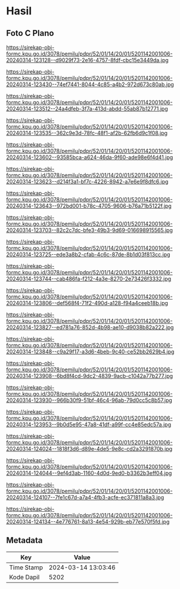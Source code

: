 # Hasil

## Foto C Plano

https://sirekap-obj-formc.kpu.go.id/3078/pemilu/pdpr/52/01/14/20/01/5201142001006-20240314-123128--d9029f73-2e16-4757-8fdf-cbc15e3449da.jpg

https://sirekap-obj-formc.kpu.go.id/3078/pemilu/pdpr/52/01/14/20/01/5201142001006-20240314-123430--74ef7441-8044-4c85-a4b2-972d673c80ab.jpg

https://sirekap-obj-formc.kpu.go.id/3078/pemilu/pdpr/52/01/14/20/01/5201142001006-20240314-123512--24a4dfeb-3f7a-413d-abdd-55ab87b12771.jpg

https://sirekap-obj-formc.kpu.go.id/3078/pemilu/pdpr/52/01/14/20/01/5201142001006-20240314-123535--362c9e3d-78fc-48f1-af2b-62fb6d9c1f08.jpg

https://sirekap-obj-formc.kpu.go.id/3078/pemilu/pdpr/52/01/14/20/01/5201142001006-20240314-123602--93585bca-a624-46da-9f60-ade98e6f4d41.jpg

https://sirekap-obj-formc.kpu.go.id/3078/pemilu/pdpr/52/01/14/20/01/5201142001006-20240314-123623--d214f3a1-bf7c-4226-8942-a7e6e9f8dfc6.jpg

https://sirekap-obj-formc.kpu.go.id/3078/pemilu/pdpr/52/01/14/20/01/5201142001006-20240314-123643--972bd001-b78c-4705-9606-b76a71b5122f.jpg

https://sirekap-obj-formc.kpu.go.id/3078/pemilu/pdpr/52/01/14/20/01/5201142001006-20240314-123703--82c2c7dc-bfe3-49b3-9d69-016698915565.jpg

https://sirekap-obj-formc.kpu.go.id/3078/pemilu/pdpr/52/01/14/20/01/5201142001006-20240314-123725--ede3a8b2-cfab-4c6c-87de-8b1d03f813cc.jpg

https://sirekap-obj-formc.kpu.go.id/3078/pemilu/pdpr/52/01/14/20/01/5201142001006-20240314-123744--cab486fa-f212-4a3e-8270-2e73426f3332.jpg

https://sirekap-obj-formc.kpu.go.id/3078/pemilu/pdpr/52/01/14/20/01/5201142001006-20240314-123806--def568f4-71f2-490d-a128-f94a4ceeb18b.jpg

https://sirekap-obj-formc.kpu.go.id/3078/pemilu/pdpr/52/01/14/20/01/5201142001006-20240314-123827--ed781a76-852d-4b98-ae10-d9038b82a222.jpg

https://sirekap-obj-formc.kpu.go.id/3078/pemilu/pdpr/52/01/14/20/01/5201142001006-20240314-123848--c9a29f17-a3d6-4beb-9c40-ce52bb2629b4.jpg

https://sirekap-obj-formc.kpu.go.id/3078/pemilu/pdpr/52/01/14/20/01/5201142001006-20240314-123908--6bd8f4cd-9dc2-4839-9acb-c1042a77b277.jpg

https://sirekap-obj-formc.kpu.go.id/3078/pemilu/pdpr/52/01/14/20/01/5201142001006-20240314-123930--966b30f9-51bf-46c4-96ab-79d0cc5c8b57.jpg

https://sirekap-obj-formc.kpu.go.id/3078/pemilu/pdpr/52/01/14/20/01/5201142001006-20240314-123953--9b0d5e95-47a8-41df-a99f-cc4e85edc57a.jpg

https://sirekap-obj-formc.kpu.go.id/3078/pemilu/pdpr/52/01/14/20/01/5201142001006-20240314-124024--1818f3d6-d89e-4de5-9e8c-cd2a3291870b.jpg

https://sirekap-obj-formc.kpu.go.id/3078/pemilu/pdpr/52/01/14/20/01/5201142001006-20240314-124044--9ef4d3ab-1160-4d0d-9ed0-b3362b3eff04.jpg

https://sirekap-obj-formc.kpu.go.id/3078/pemilu/pdpr/52/01/14/20/01/5201142001006-20240314-124107--7fe1c67d-a7a4-4fb3-acfe-ec371811a8a3.jpg

https://sirekap-obj-formc.kpu.go.id/3078/pemilu/pdpr/52/01/14/20/01/5201142001006-20240314-124134--4e776761-8a13-4e54-929b-eb77e570f5fd.jpg


## Metadata

| Key        | Value               |
| ---------- | ------------------- |
| Time Stamp | 2024-03-14 13:03:46 |
| Kode Dapil | 5202                |



